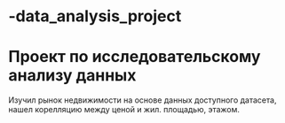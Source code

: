 ﻿# -data_analysis_project
# Проект по исследовательскому анализу данных
Изучил рынок недвижимости на основе данных доступного датасета, нашел корелляцию между ценой и жил. площадью, этажом.
